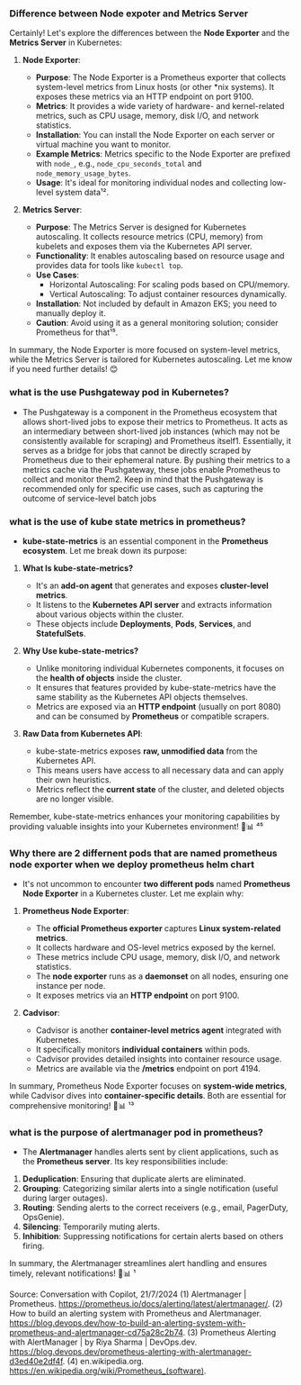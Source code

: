 ### Difference between Node expoter and Metrics Server

Certainly! Let's explore the differences between the **Node Exporter** and the **Metrics Server** in Kubernetes:

1. **Node Exporter**:
   - **Purpose**: The Node Exporter is a Prometheus exporter that collects system-level metrics from Linux hosts (or other *nix systems). It exposes these metrics via an HTTP endpoint on port 9100.
   - **Metrics**: It provides a wide variety of hardware- and kernel-related metrics, such as CPU usage, memory, disk I/O, and network statistics.
   - **Installation**: You can install the Node Exporter on each server or virtual machine you want to monitor.
   - **Example Metrics**: Metrics specific to the Node Exporter are prefixed with `node_`, e.g., `node_cpu_seconds_total` and `node_memory_usage_bytes`.
   - **Usage**: It's ideal for monitoring individual nodes and collecting low-level system data¹².

2. **Metrics Server**:
   - **Purpose**: The Metrics Server is designed for Kubernetes autoscaling. It collects resource metrics (CPU, memory) from kubelets and exposes them via the Kubernetes API server.
   - **Functionality**: It enables autoscaling based on resource usage and provides data for tools like `kubectl top`.
   - **Use Cases**:
     - Horizontal Autoscaling: For scaling pods based on CPU/memory.
     - Vertical Autoscaling: To adjust container resources dynamically.
   - **Installation**: Not included by default in Amazon EKS; you need to manually deploy it.
   - **Caution**: Avoid using it as a general monitoring solution; consider Prometheus for that¹⁵.

In summary, the Node Exporter is more focused on system-level metrics, while the Metrics Server is tailored for Kubernetes autoscaling. Let me know if you need further details! 😊

### what is the use Pushgateway pod in Kubernetes?

- The Pushgateway is a component in the Prometheus ecosystem that allows short-lived jobs to expose their metrics to Prometheus. It acts as an intermediary between short-lived job instances (which may not be consistently available for scraping) and Prometheus itself1. Essentially, it serves as a bridge for jobs that cannot be directly scraped by Prometheus due to their ephemeral nature. By pushing their metrics to a metrics cache via the Pushgateway, these jobs enable Prometheus to collect and monitor them2. Keep in mind that the Pushgateway is recommended only for specific use cases, such as capturing the outcome of service-level batch jobs

### what is the use of kube state metrics in prometheus?

- **kube-state-metrics** is an essential component in the **Prometheus ecosystem**. Let me break down its purpose:

1. **What Is kube-state-metrics?**
   - It's an **add-on agent** that generates and exposes **cluster-level metrics**.
   - It listens to the **Kubernetes API server** and extracts information about various objects within the cluster.
   - These objects include **Deployments**, **Pods**, **Services**, and **StatefulSets**.

2. **Why Use kube-state-metrics?**
   - Unlike monitoring individual Kubernetes components, it focuses on the **health of objects** inside the cluster.
   - It ensures that features provided by kube-state-metrics have the same stability as the Kubernetes API objects themselves.
   - Metrics are exposed via an **HTTP endpoint** (usually on port 8080) and can be consumed by **Prometheus** or compatible scrapers.

3. **Raw Data from Kubernetes API**:
   - kube-state-metrics exposes **raw, unmodified data** from the Kubernetes API.
   - This means users have access to all necessary data and can apply their own heuristics.
   - Metrics reflect the **current state** of the cluster, and deleted objects are no longer visible.

Remember, kube-state-metrics enhances your monitoring capabilities by providing valuable insights into your Kubernetes environment! 🚀📊 ⁴⁵

### Why there are 2 differnent pods that are named prometheus node exporter when we deploy prometheus helm chart

- It's not uncommon to encounter **two different pods** named **Prometheus Node Exporter** in a Kubernetes cluster. Let me explain why:

1. **Prometheus Node Exporter**:
   - The **official Prometheus exporter** captures **Linux system-related metrics**.
   - It collects hardware and OS-level metrics exposed by the kernel.
   - These metrics include CPU usage, memory, disk I/O, and network statistics.
   - The **node exporter** runs as a **daemonset** on all nodes, ensuring one instance per node.
   - It exposes metrics via an **HTTP endpoint** on port 9100.

2. **Cadvisor**:
   - Cadvisor is another **container-level metrics agent** integrated with Kubernetes.
   - It specifically monitors **individual containers** within pods.
   - Cadvisor provides detailed insights into container resource usage.
   - Metrics are available via the **/metrics** endpoint on port 4194.

In summary, Prometheus Node Exporter focuses on **system-wide metrics**, while Cadvisor dives into **container-specific details**. Both are essential for comprehensive monitoring! 🚀📊 ¹³

### what is the purpose of alertmanager pod in prometheus?

- The **Alertmanager** handles alerts sent by client applications, such as the **Prometheus server**. Its key responsibilities include:

1. **Deduplication**: Ensuring that duplicate alerts are eliminated.
2. **Grouping**: Categorizing similar alerts into a single notification (useful during larger outages).
3. **Routing**: Sending alerts to the correct receivers (e.g., email, PagerDuty, OpsGenie).
4. **Silencing**: Temporarily muting alerts.
5. **Inhibition**: Suppressing notifications for certain alerts based on others firing.

In summary, the Alertmanager streamlines alert handling and ensures timely, relevant notifications! 🚀📊 ¹

Source: Conversation with Copilot, 21/7/2024
(1) Alertmanager | Prometheus. https://prometheus.io/docs/alerting/latest/alertmanager/.
(2) How to build an alerting system with Prometheus and Alertmanager. https://blog.devops.dev/how-to-build-an-alerting-system-with-prometheus-and-alertmanager-cd75a28c2b74.
(3) Prometheus Alerting with AlertManager | by Riya Sharma | DevOps.dev. https://blog.devops.dev/prometheus-alerting-with-alertmanager-d3ed40e2df4f.
(4) en.wikipedia.org. https://en.wikipedia.org/wiki/Prometheus_(software).
